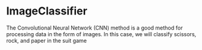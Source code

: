 # ImageClassifier
The Convolutional Neural Network (CNN) method is a good method for processing data in the form of images. In this case, we will classify scissors, rock, and paper in the suit game
